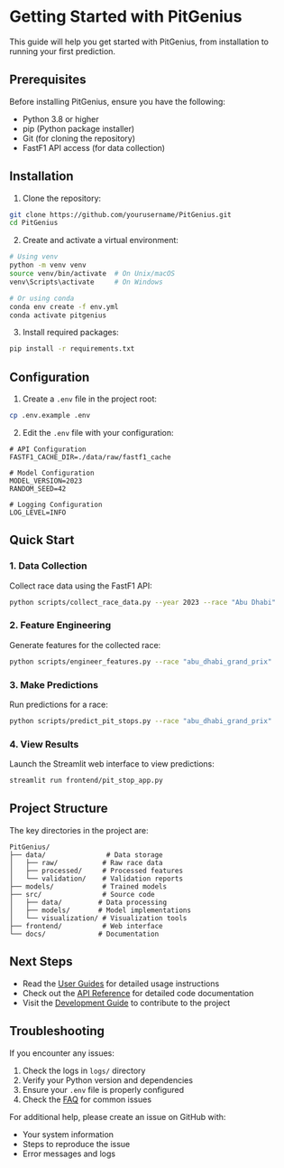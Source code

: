 # Getting Started with PitGenius

This guide will help you get started with PitGenius, from installation to running your first prediction.

## Prerequisites

Before installing PitGenius, ensure you have the following:

- Python 3.8 or higher
- pip (Python package installer)
- Git (for cloning the repository)
- FastF1 API access (for data collection)

## Installation

1. Clone the repository:
```bash
git clone https://github.com/yourusername/PitGenius.git
cd PitGenius
```

2. Create and activate a virtual environment:
```bash
# Using venv
python -m venv venv
source venv/bin/activate  # On Unix/macOS
venv\Scripts\activate     # On Windows

# Or using conda
conda env create -f env.yml
conda activate pitgenius
```

3. Install required packages:
```bash
pip install -r requirements.txt
```

## Configuration

1. Create a `.env` file in the project root:
```bash
cp .env.example .env
```

2. Edit the `.env` file with your configuration:
```
# API Configuration
FASTF1_CACHE_DIR=./data/raw/fastf1_cache

# Model Configuration
MODEL_VERSION=2023
RANDOM_SEED=42

# Logging Configuration
LOG_LEVEL=INFO
```

## Quick Start

### 1. Data Collection

Collect race data using the FastF1 API:

```bash
python scripts/collect_race_data.py --year 2023 --race "Abu Dhabi"
```

### 2. Feature Engineering

Generate features for the collected race:

```bash
python scripts/engineer_features.py --race "abu_dhabi_grand_prix"
```

### 3. Make Predictions

Run predictions for a race:

```bash
python scripts/predict_pit_stops.py --race "abu_dhabi_grand_prix"
```

### 4. View Results

Launch the Streamlit web interface to view predictions:

```bash
streamlit run frontend/pit_stop_app.py
```

## Project Structure

The key directories in the project are:

```
PitGenius/
├── data/               # Data storage
│   ├── raw/           # Raw race data
│   ├── processed/     # Processed features
│   └── validation/    # Validation reports
├── models/            # Trained models
├── src/               # Source code
│   ├── data/         # Data processing
│   ├── models/       # Model implementations
│   └── visualization/ # Visualization tools
├── frontend/          # Web interface
└── docs/             # Documentation
```

## Next Steps

- Read the [User Guides](./user_guides/index.md) for detailed usage instructions
- Check out the [API Reference](./api/index.md) for detailed code documentation
- Visit the [Development Guide](./development/index.md) to contribute to the project

## Troubleshooting

If you encounter any issues:

1. Check the logs in `logs/` directory
2. Verify your Python version and dependencies
3. Ensure your `.env` file is properly configured
4. Check the [FAQ](./faq.md) for common issues

For additional help, please create an issue on GitHub with:
- Your system information
- Steps to reproduce the issue
- Error messages and logs 